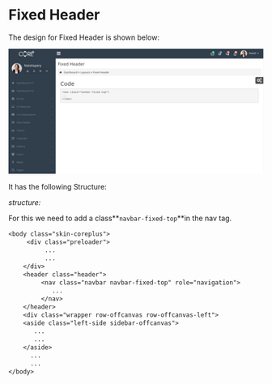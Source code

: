 # Fixed Header

The design for Fixed Header is shown below:

![](../../.gitbook/assets/fixedheader.png)

It has the following Structure:

_structure:_

For this we need to add a class**`navbar-fixed-top`**in the nav tag.

```text
<body class="skin-coreplus">
     <div class="preloader">
          ...
          ...
    </div>
    <header class="header">
         <nav class="navbar navbar-fixed-top" role="navigation">
            ...
         </nav>
    </header>
    <div class="wrapper row-offcanvas row-offcanvas-left">
    <aside class="left-side sidebar-offcanvas">
       ...
       ...
    </aside>
      ...
      ...
</body>
```

